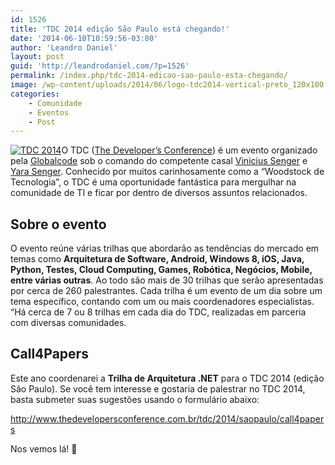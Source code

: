 ```yaml
---
id: 1526
title: 'TDC 2014 edição São Paulo está chegando!'
date: '2014-06-10T10:59:56-03:00'
author: 'Leandro Daniel'
layout: post
guid: 'http://leandrodaniel.com/?p=1526'
permalink: /index.php/tdc-2014-edicao-sao-paulo-esta-chegando/
image: /wp-content/uploads/2014/06/logo-tdc2014-vertical-preto_120x100.png
categories:
    - Comunidade
    - Eventos
    - Post
---
```


[![TDC 2014](http://leandrodaniel.com/wp-content/uploads/2014/06/logo-tdc2014-vertical-preto_120x100.png "TDC 2014")](http://www.thedevelopersconference.com.br)O TDC ([The Developer’s Conference](http://www.thedevelopersconference.com.br/)) é um evento organizado pela [Globalcode](http://www.globalcode.com.br/) sob o comando do competente casal [Vinicius Senger](http://twitter.com/vsenger) e [Yara Senger](http://twitter.com/yarasenger). Conhecido por muitos carinhosamente como a “Woodstock de Tecnologia”, o TDC é uma oportunidade fantástica para mergulhar na comunidade de TI e ficar por dentro de diversos assuntos relacionados.

## Sobre o evento

O evento reúne várias trilhas que abordarão as tendências do mercado em temas como **Arquitetura de Software, Android, Windows 8, iOS, Java, Python, Testes, Cloud Computing, Games, Robótica, Negócios, Mobile, entre várias outras**. Ao todo são mais de 30 trilhas que serão apresentadas por cerca de 260 palestrantes. Cada trilha é um evento de um dia sobre um tema específico, contando com um ou mais coordenadores especialistas. “Há cerca de 7 ou 8 trilhas em cada dia do TDC, realizadas em parceria com diversas comunidades.

## Call4Papers

Este ano coordenarei a **Trilha de Arquitetura .NET** para o TDC 2014 (edição São Paulo). Se você tem interesse e gostaria de palestrar no TDC 2014, basta submeter suas sugestões usando o formulário abaixo:

<http://www.thedevelopersconference.com.br/tdc/2014/saopaulo/call4papers>

Nos vemos lá! 🙂